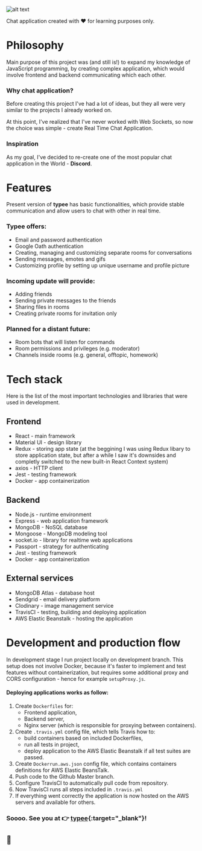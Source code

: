 ![alt text][logo]

Chat application created with :heart: for learning purposes only.

# Philosophy

Main purpose of this project was (and still is!) to expand my knowledge of JavaScript programming, by creating complex application, which would involve frontend and backend communicating which each other.

### Why chat application?

<!-- Before creating this project I've had a lot of ideas beginning with Video Streaming Service, through Survey App, ending at Medical Appointment Organizer for local doctor's office. But they all were very similar to the projects I already worked on. -->

Before creating this project I've had a lot of ideas, but they all were very similar to the projects I already worked on.

At this point, I've realized that I've never worked with Web Sockets, so now the choice was simple - create Real Time Chat Application.

### Inspiration

As my goal, I've decided to re-create one of the most popular chat application in the World - **Discord**.
<!---I took a lot of inspiration from that app. The appearance of **typee** is very congenial to Discord's. I think it's modern, good looking and intuitive.-->

# Features

Present version of **typee** has basic functionalities, which provide stable communication and allow users to chat with other in real time. 

### Typee offers:

* Email and password authentication
* Google Oath authentication
* Creating, managing and customizing separate rooms for conversations
* Sending messages, emotes and gifs 
* Customizing profile by setting up unique username and profile picture

### Incoming update will provide:

* Adding friends
* Sending private messages to the friends
* Sharing files in rooms
* Creating private rooms for invitation only

### Planned for a distant future:

* Room bots that will listen for commands
* Room permissions and privileges (e.g. moderator)
* Channels inside rooms (e.g. general, offtopic, homework)

# Tech stack

Here is the list of the most important technologies and libraries that were used in development.

## Frontend

* React - main framework
* Material UI - design library 
* Redux - storing app state (at the beggining I was using Redux libary to store application state, but after a while I saw it's downsides and completly switched to the new built-in React Context system)
* axios - HTTP client
* Jest - testing framework
* Docker - app containerization

## Backend

* Node.js - runtime environment
* Express - web application framework
* MongoDB - NoSQL database
* Mongoose - MongoDB modeling tool
* socket.io - library for realtime web applications
* Passport - strategy for authenticating
* Jest - testing framework
* Docker - app containerization

## External services
* MongoDB Atlas - database host
* Sendgrid - email delivery platform
* Clodinary - image management service
* TravisCI - testing, building and deploying application
* AWS Elastic Beanstalk - hosting the application

# Development and production flow

In development stage I run project locally on development branch. This setup does not involve Docker, because it's faster to implement and test features without containerization, but requires some additional proxy and CORS configuration - hence for example ```setupProxy.js```.

#### Deploying applications works as follow:
1. Create ```Dockerfiles``` for:
    * Frontend application,
    * Backend server,
    * Nginx server (which is responsible for proxying between containers).
2. Create ```.travis.yml``` config file, which tells Travis how to:
    * build containers based on included Dockerfiles,
    * run all tests in project,
    * deploy application to the AWS Elastic Beanstalk if all test suites are passed.
3. Create ```Dockerrun.aws.json``` config file, which contains containers definitions for AWS Elastic BeansTalk.
4. Push code to the Github Master branch.
5. Configure TravisCI to automatically pull code from repository.
7. Now TravisCI runs all steps included in ```.travis.yml```
6. If everything went correctly the application is now hosted on the AWS servers and available for others.

### Soooo. See you at :point_right: [typee](http://typee.us-west-2.elasticbeanstalk.com){:target="_blank"}! 
## :punch:

[logo]: https://i.imgur.com/1FxTQuN.png "Logo"